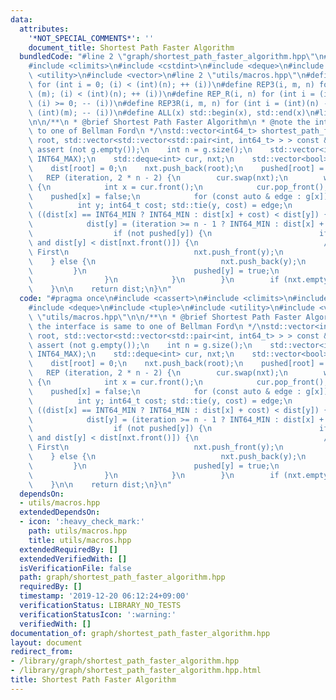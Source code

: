 ```yaml
---
data:
  attributes:
    '*NOT_SPECIAL_COMMENTS*': ''
    document_title: Shortest Path Faster Algorithm
  bundledCode: "#line 2 \"graph/shortest_path_faster_algorithm.hpp\"\n#include <cassert>\n\
    #include <climits>\n#include <cstdint>\n#include <deque>\n#include <tuple>\n#include\
    \ <utility>\n#include <vector>\n#line 2 \"utils/macros.hpp\"\n#define REP(i, n)\
    \ for (int i = 0; (i) < (int)(n); ++ (i))\n#define REP3(i, m, n) for (int i =\
    \ (m); (i) < (int)(n); ++ (i))\n#define REP_R(i, n) for (int i = (int)(n) - 1;\
    \ (i) >= 0; -- (i))\n#define REP3R(i, m, n) for (int i = (int)(n) - 1; (i) >=\
    \ (int)(m); -- (i))\n#define ALL(x) std::begin(x), std::end(x)\n#line 10 \"graph/shortest_path_faster_algorithm.hpp\"\
    \n\n/**\n * @brief Shortest Path Faster Algorithm\n * @note the interface is same\
    \ to one of Bellman Ford\n */\nstd::vector<int64_t> shortest_path_faster_algorithm(int\
    \ root, std::vector<std::vector<std::pair<int, int64_t> > > const & g) {\n   \
    \ assert (not g.empty());\n    int n = g.size();\n    std::vector<int64_t> dist(n,\
    \ INT64_MAX);\n    std::deque<int> cur, nxt;\n    std::vector<bool> pushed(n);\n\
    \    dist[root] = 0;\n    nxt.push_back(root);\n    pushed[root] = true;\n\n \
    \   REP (iteration, 2 * n - 2) {\n        cur.swap(nxt);\n        while (not cur.empty())\
    \ {\n            int x = cur.front();\n            cur.pop_front();\n        \
    \    pushed[x] = false;\n            for (const auto & edge : g[x]) {\n      \
    \          int y; int64_t cost; std::tie(y, cost) = edge;\n                if\
    \ ((dist[x] == INT64_MIN ? INT64_MIN : dist[x] + cost) < dist[y]) {\n        \
    \            dist[y] = (iteration >= n - 1 ? INT64_MIN : dist[x] + cost);\n  \
    \                  if (not pushed[y]) {\n                        if (not nxt.empty()\
    \ and dist[y] < dist[nxt.front()]) {\n                            // Small Label\
    \ First\n                            nxt.push_front(y);\n                    \
    \    } else {\n                            nxt.push_back(y);\n               \
    \         }\n                        pushed[y] = true;\n                    }\n\
    \                }\n            }\n        }\n        if (nxt.empty()) break;\n\
    \    }\n\n    return dist;\n}\n"
  code: "#pragma once\n#include <cassert>\n#include <climits>\n#include <cstdint>\n\
    #include <deque>\n#include <tuple>\n#include <utility>\n#include <vector>\n#include\
    \ \"utils/macros.hpp\"\n\n/**\n * @brief Shortest Path Faster Algorithm\n * @note\
    \ the interface is same to one of Bellman Ford\n */\nstd::vector<int64_t> shortest_path_faster_algorithm(int\
    \ root, std::vector<std::vector<std::pair<int, int64_t> > > const & g) {\n   \
    \ assert (not g.empty());\n    int n = g.size();\n    std::vector<int64_t> dist(n,\
    \ INT64_MAX);\n    std::deque<int> cur, nxt;\n    std::vector<bool> pushed(n);\n\
    \    dist[root] = 0;\n    nxt.push_back(root);\n    pushed[root] = true;\n\n \
    \   REP (iteration, 2 * n - 2) {\n        cur.swap(nxt);\n        while (not cur.empty())\
    \ {\n            int x = cur.front();\n            cur.pop_front();\n        \
    \    pushed[x] = false;\n            for (const auto & edge : g[x]) {\n      \
    \          int y; int64_t cost; std::tie(y, cost) = edge;\n                if\
    \ ((dist[x] == INT64_MIN ? INT64_MIN : dist[x] + cost) < dist[y]) {\n        \
    \            dist[y] = (iteration >= n - 1 ? INT64_MIN : dist[x] + cost);\n  \
    \                  if (not pushed[y]) {\n                        if (not nxt.empty()\
    \ and dist[y] < dist[nxt.front()]) {\n                            // Small Label\
    \ First\n                            nxt.push_front(y);\n                    \
    \    } else {\n                            nxt.push_back(y);\n               \
    \         }\n                        pushed[y] = true;\n                    }\n\
    \                }\n            }\n        }\n        if (nxt.empty()) break;\n\
    \    }\n\n    return dist;\n}\n"
  dependsOn:
  - utils/macros.hpp
  extendedDependsOn:
  - icon: ':heavy_check_mark:'
    path: utils/macros.hpp
    title: utils/macros.hpp
  extendedRequiredBy: []
  extendedVerifiedWith: []
  isVerificationFile: false
  path: graph/shortest_path_faster_algorithm.hpp
  requiredBy: []
  timestamp: '2019-12-20 06:12:24+09:00'
  verificationStatus: LIBRARY_NO_TESTS
  verificationStatusIcon: ':warning:'
  verifiedWith: []
documentation_of: graph/shortest_path_faster_algorithm.hpp
layout: document
redirect_from:
- /library/graph/shortest_path_faster_algorithm.hpp
- /library/graph/shortest_path_faster_algorithm.hpp.html
title: Shortest Path Faster Algorithm
---
```

